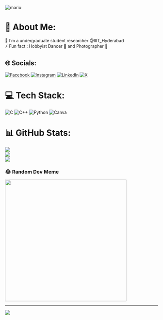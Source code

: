 ![mario](https://github.com/bansalxdhruv/bansalxdhruv/assets/169932063/b99f43eb-b881-4646-b85e-5b3fe5612783)

# 💫 About Me:
🔭 I’m a undergraduate student researcher @IIIT_Hyderabad<br>⚡ Fun fact : Hobbyist Dancer 🕺 and Photographer 📸


## 🌐 Socials:
[![Facebook](https://img.shields.io/badge/Facebook-%231877F2.svg?logo=Facebook&logoColor=white)](https://facebook.com/dhruv.bansal2005) [![Instagram](https://img.shields.io/badge/Instagram-%23E4405F.svg?logo=Instagram&logoColor=white)](https://instagram.com/dhruv.18bansal) [![LinkedIn](https://img.shields.io/badge/LinkedIn-%230077B5.svg?logo=linkedin&logoColor=white)](https://linkedin.com/in/dhruv-bansal-b089a6285) [![X](https://img.shields.io/badge/X-black.svg?logo=X&logoColor=white)](https://x.com/bansalxdhruv) 

# 💻 Tech Stack:
![C](https://img.shields.io/badge/c-%2300599C.svg?style=flat&logo=c&logoColor=white) ![C++](https://img.shields.io/badge/c++-%2300599C.svg?style=flat&logo=c%2B%2B&logoColor=white) ![Python](https://img.shields.io/badge/python-3670A0?style=flat&logo=python&logoColor=ffdd54) ![Canva](https://img.shields.io/badge/Canva-%2300C4CC.svg?style=flat&logo=Canva&logoColor=white)
# 📊 GitHub Stats:
![](https://github-readme-stats.vercel.app/api?username=bansalxdhruv&theme=vision-friendly-dark&hide_border=false&include_all_commits=false&count_private=false)<br/>
![](https://github-readme-streak-stats.herokuapp.com/?user=bansalxdhruv&theme=vision-friendly-dark&hide_border=false)<br/>
![](https://github-readme-stats.vercel.app/api/top-langs/?username=bansalxdhruv&theme=vision-friendly-dark&hide_border=false&include_all_commits=false&count_private=false&layout=compact)

### 😂 Random Dev Meme
<img src='https://memer-new.vercel.app/' style="height: 400px;"/>

---
[![](https://visitcount.itsvg.in/api?id=bansalxdhruv&icon=5&color=12)](https://visitcount.itsvg.in)

<!-- Proudly created with GPRM ( https://gprm.itsvg.in ) -->
